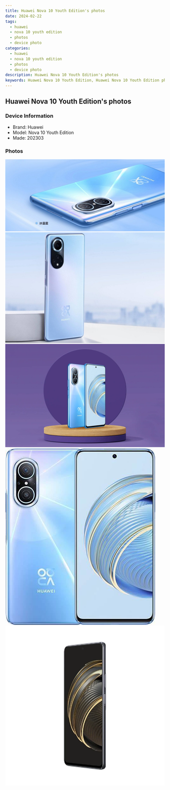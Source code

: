 ```yaml
---
title: Huawei Nova 10 Youth Edition's photos
date: 2024-02-22
tags: 
  - huawei
  - nova 10 youth edition
  - photos
  - device photo
categories: 
  - huawei
  - nova 10 youth edition
  - photos
  - device photo
description: Huawei Nova 10 Youth Edition's photos
keywords: Huawei Nova 10 Youth Edition, Huawei Nova 10 Youth Edition photos, Huawei Nova 10 Youth Edition device photo
---
```


## Huawei Nova 10 Youth Edition's photos

### Device Information

- Brand: Huawei
- Model: Nova 10 Youth Edition
- Made: 202303

### Photos

![/images/best-assets/devices/huawei/huawei-nova-10-youth-edition/1.jpg](/images/best-assets/devices/huawei/huawei-nova-10-youth-edition/1.jpg)
![/images/best-assets/devices/huawei/huawei-nova-10-youth-edition/2.jpg](/images/best-assets/devices/huawei/huawei-nova-10-youth-edition/2.jpg)
![/images/best-assets/devices/huawei/huawei-nova-10-youth-edition/3.jpg](/images/best-assets/devices/huawei/huawei-nova-10-youth-edition/3.jpg)
![/images/best-assets/devices/huawei/huawei-nova-10-youth-edition/4.jpg](/images/best-assets/devices/huawei/huawei-nova-10-youth-edition/4.jpg)
![/images/best-assets/devices/huawei/huawei-nova-10-youth-edition/5.jpg](/images/best-assets/devices/huawei/huawei-nova-10-youth-edition/5.jpg)
